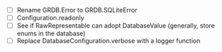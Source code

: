 - [ ] Rename GRDB.Error to GRDB.SQLiteError
- [ ] Configuration.readonly
- [ ] See if RawRepresentable can adopt DatabaseValue (generally, store enums in the database)
- [ ] Replace DatabaseConfiguration.verbose with a logger function